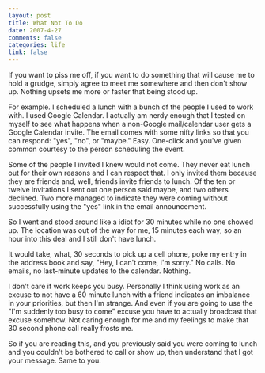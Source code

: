 ```yaml
--- 
layout: post
title: What Not To Do
date: 2007-4-27
comments: false
categories: life
link: false
---
```

If you want to piss me off, if you want to do something that will cause me to hold a grudge, simply agree to meet me somewhere and then don't show up.  Nothing upsets me more or faster that being stood up.

For example.  I scheduled a lunch with a bunch of the people I used to work with.  I used Google Calendar.  I actually am nerdy enough that I tested on myself to see what happens when a non-Google mail/calendar user gets a Google Calendar invite.  The email comes with some nifty links so that you can respond: "yes", "no", or "maybe."  Easy.  One-click and you've given common courtesy to the person scheduling the event.

Some of the people I invited I knew would not come.  They never eat lunch out for their own reasons and I can respect that.  I only invited them because they are friends and, well, friends invite friends to lunch.  Of the ten or twelve invitations I sent out one person said maybe, and two others declined.  Two more managed to indicate they were coming without successfully using the "yes" link in the email announcement.

So I went and stood around like a idiot for 30 minutes while no one showed up.  The location was out of the way for me, 15 minutes each way; so an hour into this deal and I still don't have lunch.

It would take, what, 30 seconds to pick up a cell phone, poke my entry in the address book and say, "Hey, I can't come, I'm sorry."  No calls. No emails, no last-minute updates to the calendar.  Nothing.

I don't care if work keeps you busy.  Personally I think using work as an excuse to not have a 60 minute lunch with a friend indicates an imbalance in your priorities, but then I'm strange.  And even if you are going to use the "I'm suddenly too busy to come" excuse you have to actually broadcast that excuse somehow.  Not caring enough for me and my feelings to make that 30 second phone call really frosts me.

So if you are reading this, and you previously said you were coming to lunch and you couldn't be bothered to call or show up, then understand that I got your message.  Same to you.
